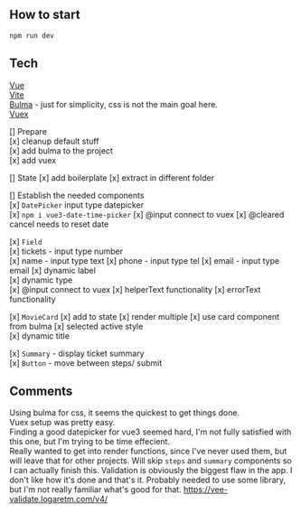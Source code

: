 ## How to start
`npm run dev`  

## Tech
[Vue](https://v3.vuejs.org/)  
[Vite](https://vitejs.dev/)  
[Bulma](https://bulma.io/) - just for simplicity, css is not the main goal here.  
[Vuex](https://next.vuex.vuejs.org)  

[] Prepare  
  [x] cleanup default stuff  
  [x] add bulma to the project  
  [x] add vuex

[] State
  [x] add boilerplate
  [x] extract in different folder

[] Establish the needed components  
  [x] `DatePicker` input type datepicker  
    [x] `npm i vue3-date-time-picker` 
    [x] @input connect to vuex
    [x] @cleared cancel needs to reset date

  [x] `Field`  
    [x] tickets - input type number  
    [x] name - input type text 
    [x] phone - input type tel 
    [x] email - input type email
    [x] dynamic label  
    [x] dynamic type  
    [x] @input connect to vuex
    [x] helperText functionality
    [x] errorText functionality

  [x] `MovieCard`
    [x] add to state
    [x] render multiple
    [x] use card component from bulma
    [x] selected active style  
    [x] dynamic title

  [x] `Summary` - display ticket summary  
  [x] `Button` - move between steps/  submit  


## Comments
Using bulma for css, it seems the quickest to get things done.  
Vuex setup was pretty easy.  
Finding a good datepicker for vue3 seemed hard, I'm not fully satisfied with this one, but I'm trying to be time effecient.  
Really wanted to get into render functions, since I've never used them, but will leave that for other projects.
Will skip `steps` and `summary` components so I can actually finish this.
Validation is obviously the biggest flaw in the app. I don't like how it's done and that's it. Probably needed to use some library, but I'm not really familiar what's good for that. https://vee-validate.logaretm.com/v4/